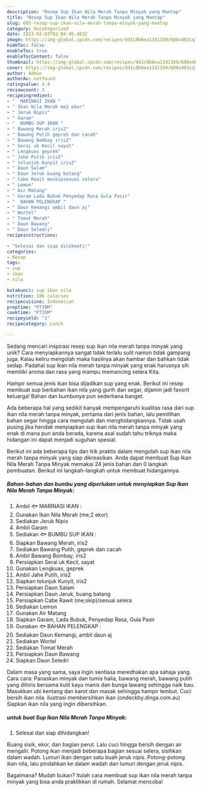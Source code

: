 ```yaml
---
description: "Resep Sup Ikan Nila Merah Tanpa Minyak yang Mantap"
title: "Resep Sup Ikan Nila Merah Tanpa Minyak yang Mantap"
slug: 685-resep-sup-ikan-nila-merah-tanpa-minyak-yang-mantap
category: Uncategorized
date: 2023-02-03T02:04:46.463Z
image: https://img-global.cpcdn.com/recipes/dd1c8b6ea13d11b9/680x482cq70/sup-ikan-nila-merah-tanpa-minyak-foto-resep-utama.jpg
hideToc: false
enableToc: true
enableTocContent: false
thumbnail: https://img-global.cpcdn.com/recipes/dd1c8b6ea13d11b9/680x482cq70/sup-ikan-nila-merah-tanpa-minyak-foto-resep-utama.jpg
cover: https://img-global.cpcdn.com/recipes/dd1c8b6ea13d11b9/680x482cq70/sup-ikan-nila-merah-tanpa-minyak-foto-resep-utama.jpg
author: Admin
authorAv: notfound
ratingvalue: 4.4
reviewcount: 3
recipeingredient:
- "  MARINASI IKAN "
- " Ikan Nila Merah me2 ekor"
- " Jeruk Nipis"
- " Garam"
- "  BUMBU SUP IKAN "
- " Bawang Merah iris2"
- " Bawang Putih geprek dan cacah"
- " Bawang Bombay iris2"
- " Serai uk Kecil sayat"
- " Lengkuas geprek"
- " Jahe Putih iris2"
- " telunjuk Kunyit iris2"
- " Daun Salam"
- " Daun Jeruk buang batang"
- " Cabe Rawit meskipsesuai selera"
- " Lemon"
- " Air Matang"
- " Garam Lada Bubuk Penyedap Rasa Gula Pasir"
- "  BAHAN PELENGKAP "
- " Daun Kemangi ambil daun aj"
- " Wortel"
- " Tomat Merah"
- " Daun Bawang"
- " Daun Seledri"
recipeinstructions:

- "Selesai dan siap dinikmati!"
categories:
- Resep
tags:
- sup
- ikan
- nila

katakunci: sup ikan nila 
nutrition: 186 calories
recipecuisine: Indonesian
preptime: "PT39M"
cooktime: "PT35M"
recipeyield: "1"
recipecategory: Lunch

---
```





Sedang mencari inspirasi resep sup ikan nila merah tanpa minyak yang unik? Cara menyiapkannya sangat tidak terlalu sulit namun tidak gampang juga. Kalau keliru mengolah maka hasilnya akan hambar dan bahkan tidak sedap. Padahal sup ikan nila merah tanpa minyak yang enak harusnya sih memiliki aroma dan rasa yang mampu memancing selera Kita.





Hampir semua jenis ikan bisa dijadikan sup yang enak. Berikut ini resep membuat sup berbahan ikan nila yang gurih dan segar, dijamin jadi favorit keluarga! Bahan dan bumbunya pun sederhana banget.

Ada beberapa hal yang sedikit banyak mempengaruhi kualitas rasa dari sup ikan nila merah tanpa minyak, pertama dari jenis bahan, lalu pemilihan bahan segar hingga cara mengolah dan menghidangkannya. Tidak usah pusing jika hendak menyiapkan sup ikan nila merah tanpa minyak yang enak di mana pun anda berada, karena asal sudah tahu triknya maka hidangan ini dapat menjadi suguhan spesial.






Berikut ini ada beberapa tips dan trik praktis dalam mengolah sup ikan nila merah tanpa minyak yang siap dikreasikan. Anda dapat membuat Sup Ikan Nila Merah Tanpa Minyak memakai 24 jenis bahan dan 0 langkah pembuatan. Berikut ini langkah-langkah untuk membuat hidangannya.

<!--inarticleads1-->

##### Bahan-bahan dan bumbu yang diperlukan untuk menyiapkan Sup Ikan Nila Merah Tanpa Minyak:

1. Ambil  🐟 MARINASI IKAN :
1. Gunakan  Ikan Nila Merah (me;2 ekor)
1. Sediakan  Jeruk Nipis
1. Ambil  Garam
1. Sediakan  🐟 BUMBU SUP IKAN :
1. Siapkan  Bawang Merah, iris2
1. Sediakan  Bawang Putih, geprek dan cacah
1. Ambil  Bawang Bombay, iris2
1. Persiapkan  Serai uk Kecil, sayat
1. Gunakan  Lengkuas, geprek
1. Ambil  Jahe Putih, iris2
1. Siapkan  telunjuk Kunyit, iris2
1. Persiapkan  Daun Salam
1. Persiapkan  Daun Jeruk, buang batang
1. Persiapkan  Cabe Rawit (me;skip)/sesuai selera
1. Sediakan  Lemon
1. Gunakan  Air Matang
1. Siapkan  Garam, Lada Bubuk, Penyedap Rasa, Gula Pasir
1. Gunakan  🐟 BAHAN PELENGKAP :
1. Sediakan  Daun Kemangi, ambil daun aj
1. Sediakan  Wortel
1. Sediakan  Tomat Merah
1. Persiapkan  Daun Bawang
1. Siapkan  Daun Seledri


Dalam masa yang sama, saya ingin sentiasa meredhakan apa sahaja yang. Cara cara: Panaskan minyak dan tumis halia, bawang merah, bawang putih yang dihiris bersama kulit kayu manis dan bunga lawang sehingga naik bau. Masukkan ubi kentang dan karot dan masak sehingga hampir lembut. Cuci bersih ikan nila. ilustrasi membersihkan ikan (ondeckby.dinga.com.au) Siapkan ikan nila yang ingin dibersihkan. 

<!--inarticleads2-->

#####  untuk buat Sup Ikan Nila Merah Tanpa Minyak:


1. Selesai dan siap dihidangkan!

Buang sisik, ekor, dan bagian perut. Lalu cuci hingga bersih dengan air mengalir. Potong ikan menjadi beberapa bagian sesuai selera, sisihkan dalam wadah. Lumuri ikan dengan satu buah jeruk nipis. Potong-potong ikan nila, lalu pindahkan ke dalam wadah dan lumuri dengan jeruk nipis. 

Bagaimana? Mudah bukan? Itulah cara membuat sup ikan nila merah tanpa minyak yang bisa anda praktikkan di rumah. Selamat mencoba!
